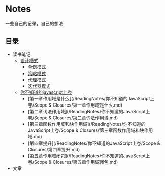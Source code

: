 # Notes
一些自己的记录，自己的想法
## 目录
* 读书笔记
  * [设计模式](/ReadingNotes/设计模式)
    * [单例模式](/ReadingNotes/设计模式/单例模式.md)
    * [策略模式](/ReadingNotes/设计模式/策略模式.md) 
    * [代理模式](/ReadingNotes/设计模式/代理模式.md)
    * [迭代器模式](ReadingNotes/设计模式/迭代器模式.md)
  * [你不知道的javascript上卷](/ReadingNotes/你不知道的JavaScript上卷)
    * [第一章作用域是什么](/ReadingNotes/你不知道的JavaScript上卷/Scope & Closures/第一章作用域是什么.md)
    * [第二章词法作用域](/ReadingNotes/你不知道的JavaScript上卷/Scope & Closures/第二章词法作用域.md)
    * [第三章函数作用域和块作用域](/ReadingNotes/你不知道的JavaScript上卷/Scope & Closures/第三章函数作用域和块作用域.md)
    * [第四章提升](/ReadingNotes/你不知道的JavaScript上卷/Scope & Closures/第四章提升.md)
    * [第五章作用域闭包](/ReadingNotes/你不知道的JavaScript上卷/Scope & Closures/第五章作用域闭包.md)
* 文章